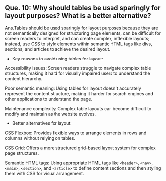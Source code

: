 ## Que. 10: Why should tables be used sparingly for layout purposes? What is a better alternative? 

Ans.Tables should be used sparingly for layout purposes because they are not semantically designed for structuring page elements, can be difficult for screen readers to interpret, and can create complex, inflexible layouts; instead, use CSS to style elements within semantic HTML tags like divs, sections, and articles to achieve the desired layout. 

- Key reasons to avoid using tables for layout:

Accessibility issues:
Screen readers struggle to navigate complex table structures, making it hard for visually impaired users to understand the content hierarchy.

Poor semantic meaning:
Using tables for layout doesn't accurately represent the content structure, making it harder for search engines and other applications to understand the page. 

Maintenance complexity:
Complex table layouts can become difficult to modify and maintain as the website evolves. 

- Better alternatives for layout:

CSS Flexbox:
Provides flexible ways to arrange elements in rows and columns without relying on tables.

CSS Grid:
Offers a more structured grid-based layout system for complex page structures. 

Semantic HTML tags:
Using appropriate HTML tags like `<header>`, `<nav>`, `<main>`, `<section>`, and `<article>` to define content sections and then styling them with CSS for visual arrangement. 
